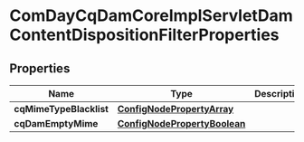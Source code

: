 

# ComDayCqDamCoreImplServletDamContentDispositionFilterProperties

## Properties

Name | Type | Description | Notes
------------ | ------------- | ------------- | -------------
**cqMimeTypeBlacklist** | [**ConfigNodePropertyArray**](ConfigNodePropertyArray.md) |  |  [optional]
**cqDamEmptyMime** | [**ConfigNodePropertyBoolean**](ConfigNodePropertyBoolean.md) |  |  [optional]



